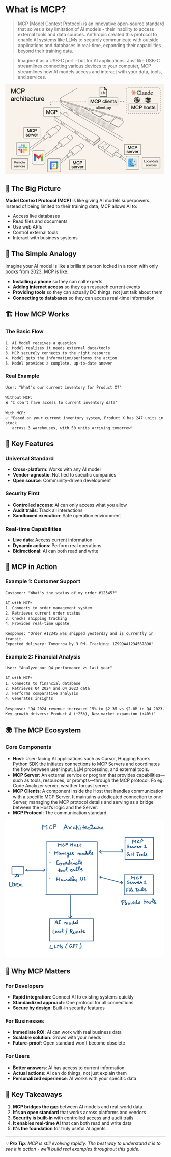 # What is MCP?

>MCP (Model Context Protocol) is an innovative open-source standard that solves a key limitation of AI models - their inability to access external tools and data sources. Anthropic created this protocol to enable AI systems like LLMs to securely communicate with outside applications and databases in real-time, expanding their capabilities beyond their training data.

> Imagine it as a USB-C port - but for AI applications. Just like USB-C streamlines connecting various devices to your computer, MCP streamlines how AI models access and interact with your data, tools, and services.


<img src="/02-mcp-protocol/images/mcp_overview.png" alt="mcp overview" width="500"/>

## 🚀 The Big Picture

**Model Context Protocol (MCP)** is like giving AI models superpowers. Instead of being limited to their training data, MCP allows AI to:
- Access live databases
- Read files and documents
- Use web APIs
- Control external tools
- Interact with business systems

## 🔌 The Simple Analogy

Imagine your AI model is like a brilliant person locked in a room with only books from 2023. MCP is like:
- **Installing a phone** so they can call experts
- **Adding internet access** so they can research current events  
- **Providing tools** so they can actually DO things, not just talk about them
- **Connecting to databases** so they can access real-time information

## 🏗️ How MCP Works

### The Basic Flow
```
1. AI Model receives a question
2. Model realizes it needs external data/tools
3. MCP securely connects to the right resource
4. Model gets the information/performs the action
5. Model provides a complete, up-to-date answer
```

### Real Example
```
User: "What's our current inventory for Product X?"

Without MCP:
❌ "I don't have access to current inventory data"

With MCP:
✅ "Based on your current inventory system, Product X has 247 units in stock 
   across 3 warehouses, with 50 units arriving tomorrow"
```

## 🌟 Key Features

### Universal Standard
- **Cross-platform**: Works with any AI model
- **Vendor-agnostic**: Not tied to specific companies
- **Open source**: Community-driven development

### Security First
- **Controlled access**: AI can only access what you allow
- **Audit trails**: Track all interactions
- **Sandboxed execution**: Safe operation environment

### Real-time Capabilities
- **Live data**: Access current information
- **Dynamic actions**: Perform real operations
- **Bidirectional**: AI can both read and write

## 🔧 MCP in Action

### Example 1: Customer Support
```
Customer: "What's the status of my order #12345?"

AI with MCP:
1. Connects to order management system
2. Retrieves current order status
3. Checks shipping tracking
4. Provides real-time update

Response: "Order #12345 was shipped yesterday and is currently in transit. 
Expected delivery: Tomorrow by 3 PM. Tracking: 1Z999AA1234567890"
```

### Example 2: Financial Analysis
```
User: "Analyze our Q4 performance vs last year"

AI with MCP:
1. Connects to financial database
2. Retrieves Q4 2024 and Q4 2023 data
3. Performs comparative analysis
4. Generates insights

Response: "Q4 2024 revenue increased 15% to $2.3M vs $2.0M in Q4 2023. 
Key growth drivers: Product A (+25%), New market expansion (+40%)"
```

## 🌍 The MCP Ecosystem

### Core Components
- **Host**: User-facing AI applications such as Cursor, Hugging Face’s Python SDK the initiates connections to MCP Servers and coordinates the flow between user input, LLM processing, and external tools.
- **MCP Server**: An external service or program that provides capabilities—such as tools, resources, or prompts—through the MCP protocol. Fo eg: Code Analyzer server, weather forcast server. 
- **MCP Clients**: A component inside the Host that handles communication with a specific MCP Server. It maintains a dedicated connection to one Server, managing the MCP protocol details and serving as a bridge between the Host’s logic and the Server.
- **MCP Protocol**: The communication standard

<img src="/02-mcp-protocol/images/mcp_architecture.jpg" alt="mcp overview" width="500"/>

## 🚀 Why MCP Matters

### For Developers
- **Rapid integration**: Connect AI to existing systems quickly
- **Standardized approach**: One protocol for all connections
- **Secure by design**: Built-in security features

### For Businesses
- **Immediate ROI**: AI can work with real business data
- **Scalable solution**: Grows with your needs
- **Future-proof**: Open standard won't become obsolete

### For Users
- **Better answers**: AI has access to current information
- **Actual actions**: AI can do things, not just explain them
- **Personalized experience**: AI works with your specific data

## 🎯 Key Takeaways

1. **MCP bridges the gap** between AI models and real-world data
2. **It's an open standard** that works across platforms and vendors
3. **Security is built-in** with controlled access and audit trails
4. **It enables real-time AI** that can both read and write data
5. **It's the foundation** for truly useful AI agents

<!--
## 🔗 What's Next?

Understanding what MCP is leads to an important question: **Why do we need it?** Let's explore the problems that led to MCP's creation.

👉 **Next:** [Why MCP Exists](why-mcp-exists.md)
-->
---

*💡 **Pro Tip**: MCP is still evolving rapidly. The best way to understand it is to see it in action - we'll build real examples throughout this guide.*
